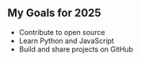 ## My Goals for 2025

- Contribute to open source
- Learn Python and JavaScript
- Build and share projects on GitHub
